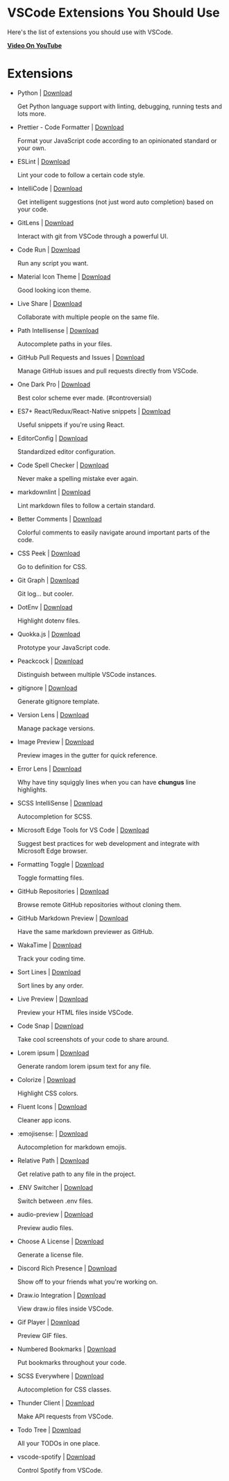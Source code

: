 # VSCode Extensions You Should Use

Here's the list of extensions you should use with VSCode.

[**Video On YouTube**](https://youtu.be/J1_rYxfUxPI)

# Extensions

- Python
  | [Download](https://marketplace.visualstudio.com/items?itemName=ms-python.python)

  Get Python language support with linting, debugging, running tests and lots more.

- Prettier - Code Formatter
  | [Download](https://marketplace.visualstudio.com/items?itemName=esbenp.prettier-vscode)

  Format your JavaScript code according to an opinionated standard or your own.

- ESLint
  | [Download](https://marketplace.visualstudio.com/items?itemName=dbaeumer.vscode-eslint)

  Lint your code to follow a certain code style.

- IntelliCode
  | [Download](https://marketplace.visualstudio.com/items?itemName=VisualStudioExptTeam.vscodeintellicode)

  Get intelligent suggestions (not just word auto completion) based on your code.

- GitLens
  | [Download](https://marketplace.visualstudio.com/items?itemName=eamodio.gitlens)

  Interact with git from VSCode through a powerful UI.

- Code Run
  | [Download](https://marketplace.visualstudio.com/items?itemName=formulahendry.code-runner)

  Run any script you want.

- Material Icon Theme
  | [Download](https://marketplace.visualstudio.com/items?itemName=PKief.material-icon-theme)

  Good looking icon theme.

- Live Share
  | [Download](https://marketplace.visualstudio.com/items?itemName=MS-vsliveshare.vsliveshare)

  Collaborate with multiple people on the same file.

- Path Intellisense
  | [Download](https://marketplace.visualstudio.com/items?itemName=christian-kohler.path-intellisense)

  Autocomplete paths in your files.

- GitHub Pull Requests and Issues
  | [Download](https://marketplace.visualstudio.com/items?itemName=GitHub.vscode-pull-request-github)

  Manage GitHub issues and pull requests directly from VSCode.

- One Dark Pro
  | [Download](https://marketplace.visualstudio.com/items?itemName=zhuangtongfa.Material-theme)

  Best color scheme ever made. (#controversial)

- ES7+ React/Redux/React-Native snippets
  | [Download](https://marketplace.visualstudio.com/items?itemName=dsznajder.es7-react-js-snippets)

  Useful snippets if you're using React.

- EditorConfig
  | [Download](https://marketplace.visualstudio.com/items?itemName=EditorConfig.EditorConfig)

  Standardized editor configuration.

- Code Spell Checker
  | [Download](https://marketplace.visualstudio.com/items?itemName=streetsidesoftware.code-spell-checker)

  Never make a spelling mistake ever again.

- markdownlint
  | [Download](https://marketplace.visualstudio.com/items?itemName=DavidAnson.vscode-markdownlint)

  Lint markdown files to follow a certain standard.

- Better Comments
  | [Download](https://marketplace.visualstudio.com/items?itemName=aaron-bond.better-comments)

  Colorful comments to easily navigate around important parts of the code.

- CSS Peek
  | [Download](https://marketplace.visualstudio.com/items?itemName=pranaygp.vscode-css-peek)

  Go to definition for CSS.

- Git Graph
  | [Download](https://marketplace.visualstudio.com/items?itemName=mhutchie.git-graph)

  Git log... but cooler.

- DotEnv
  | [Download](https://marketplace.visualstudio.com/items?itemName=mikestead.dotenv)

  Highlight dotenv files.

- Quokka.js
  | [Download](https://marketplace.visualstudio.com/items?itemName=WallabyJs.quokka-vscode)

  Prototype your JavaScript code.

- Peackcock
  | [Download](https://marketplace.visualstudio.com/items?itemName=johnpapa.vscode-peacock)

  Distinguish between multiple VSCode instances.

- gitignore
  | [Download](https://marketplace.visualstudio.com/items?itemName=codezombiech.gitignore)

  Generate gitignore template.

- Version Lens
  | [Download](https://marketplace.visualstudio.com/items?itemName=pflannery.vscode-versionlens)

  Manage package versions.

- Image Preview
  | [Download](https://marketplace.visualstudio.com/items?itemName=kisstkondoros.vscode-gutter-preview)

  Preview images in the gutter for quick reference.

- Error Lens
  | [Download](https://marketplace.visualstudio.com/items?itemName=usernamehw.errorlens)

  Why have tiny squiggly lines when you can have **chungus** line highlights.

- SCSS IntelliSense
  | [Download](https://marketplace.visualstudio.com/items?itemName=mrmlnc.vscode-scss)

  Autocompletion for SCSS.

- Microsoft Edge Tools for VS Code
  | [Download](https://marketplace.visualstudio.com/items?itemName=ms-edgedevtools.vscode-edge-devtools)

  Suggest best practices for web development and integrate with Microsoft Edge browser.

- Formatting Toggle
  | [Download](https://marketplace.visualstudio.com/items?itemName=tombonnike.vscode-status-bar-format-toggle)

  Toggle formatting files.

- GitHub Repositories
  | [Download](https://marketplace.visualstudio.com/items?itemName=GitHub.remotehub)

  Browse remote GitHub repositories without cloning them.

- GitHub Markdown Preview
  | [Download](https://marketplace.visualstudio.com/items?itemName=bierner.github-markdown-preview)

  Have the same markdown previewer as GitHub.

- WakaTime
  | [Download](https://marketplace.visualstudio.com/items?itemName=WakaTime.vscode-wakatime)

  Track your coding time.

- Sort Lines
  | [Download](https://marketplace.visualstudio.com/items?itemName=Tyriar.sort-lines)

  Sort lines by any order.

- Live Preview
  | [Download](https://marketplace.visualstudio.com/items?itemName=ms-vscode.live-server)

  Preview your HTML files inside VSCode.

- Code Snap
  | [Download](https://marketplace.visualstudio.com/items?itemName=adpyke.codesnap)

  Take cool screenshots of your code to share around.

- Lorem ipsum
  | [Download](https://marketplace.visualstudio.com/items?itemName=Tyriar.lorem-ipsum)

  Generate random lorem ipsum text for any file.

- Colorize
  | [Download](https://marketplace.visualstudio.com/items?itemName=kamikillerto.vscode-colorize)

  Highlight CSS colors.

- Fluent Icons
  | [Download](https://marketplace.visualstudio.com/items?itemName=miguelsolorio.fluent-icons)

  Cleaner app icons.

- :emojisense:
  | [Download](https://marketplace.visualstudio.com/items?itemName=bierner.emojisense)

  Autocompletion for markdown emojis.

- Relative Path
  | [Download](https://marketplace.visualstudio.com/items?itemName=jakob101.RelativePath)

  Get relative path to any file in the project.

- .ENV Switcher
  | [Download](https://marketplace.visualstudio.com/items?itemName=EcksDy.env-switcher)

  Switch between .env files.

- audio-preview
  | [Download](https://marketplace.visualstudio.com/items?itemName=sukumo28.wav-preview)

  Preview audio files.

- Choose A License
  | [Download](https://marketplace.visualstudio.com/items?itemName=ultram4rine.vscode-choosealicense)

  Generate a license file.

- Discord Rich Presence
  | [Download](https://marketplace.visualstudio.com/items?itemName=LeonardSSH.vscord)

  Show off to your friends what you're working on.

- Draw.io Integration
  | [Download](https://marketplace.visualstudio.com/items?itemName=hediet.vscode-drawio)

  View draw.io files inside VSCode.

- Gif Player
  | [Download](https://marketplace.visualstudio.com/items?itemName=bierner.gif-player)

  Preview GIF files.

- Numbered Bookmarks
  | [Download](https://marketplace.visualstudio.com/items?itemName=alefragnani.numbered-bookmarks)

  Put bookmarks throughout your code.

- SCSS Everywhere
  | [Download](https://marketplace.visualstudio.com/items?itemName=gencer.html-slim-scss-css-class-completion)

  Autocompletion for CSS classes.

- Thunder Client
  | [Download](https://marketplace.visualstudio.com/items?itemName=rangav.vscode-thunder-client)

  Make API requests from VSCode.

- Todo Tree
  | [Download](https://marketplace.visualstudio.com/items?itemName=Gruntfuggly.todo-tree)

  All your TODOs in one place.

- vscode-spotify
  | [Download](https://marketplace.visualstudio.com/items?itemName=shyykoserhiy.vscode-spotify)

  Control Spotify from VSCode.
